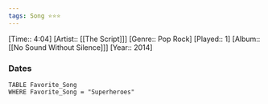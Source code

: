 ```yaml
---
tags: Song ⭐⭐⭐ 
---
```

[Time:: 4:04]
[Artist:: [[The Script]]]
[Genre:: Pop Rock]
[Played:: 1]
[Album:: [[No Sound Without Silence]]]
[Year:: 2014]
### Dates
````dataview
TABLE Favorite_Song
WHERE Favorite_Song = "Superheroes"
````